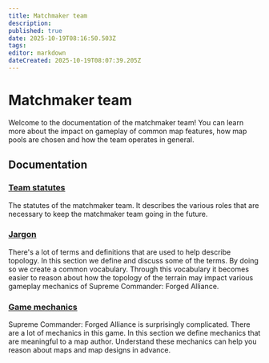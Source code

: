```yaml
---
title: Matchmaker team
description: 
published: true
date: 2025-10-19T08:16:50.503Z
tags: 
editor: markdown
dateCreated: 2025-10-19T08:07:39.205Z
---
```


# Matchmaker team

Welcome to the documentation of the matchmaker team! You can learn more about the impact on gameplay of common map features, how map pools are chosen and how the team operates in general.

## Documentation

### [Team statutes](statutes)

The statutes of the matchmaker team. It describes the various roles that are necessary to keep the matchmaker team going in the future.

### [Jargon](jargon)

There's a lot of terms and definitions that are used to help describe topology. In this section we define and discuss some of the terms. By doing so we create a common vocabulary. Through this vocabulary it becomes easier to reason about how the topology of the terrain may impact various gameplay mechanics of Supreme Commander: Forged Alliance. 

### [Game mechanics](game-mechanics)

Supreme Commander: Forged Alliance is surprisingly complicated. There are a lot of mechanics in this game. In this section we define mechanics that are meaningful to a map author. Understand these mechanics can help you reason about maps and map designs in advance.
